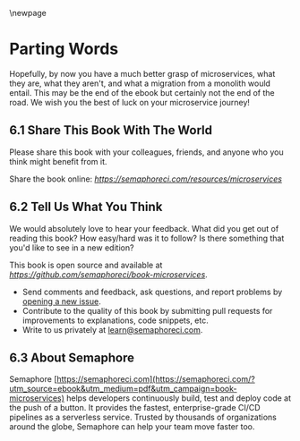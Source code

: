 \newpage

# Parting Words

Hopefully, by now you have a much better grasp of microservices, what they are, what they aren't, and what a migration from a monolith would entail. This may be the end of the ebook but certainly not the end of the road. We wish you the best of luck on your microservice journey!

## 6.1 Share This Book With The World

Please share this book with your colleagues, friends, and anyone who you think might benefit from it.

Share the book online: _<https://semaphoreci.com/resources/microservices>_

## 6.2 Tell Us What You Think

We would absolutely love to hear your feedback. What did you get out of reading this book? How easy/hard was it to follow? Is there something that you'd like to see in a new edition?

This book is open source and available at
_<https://github.com/semaphoreci/book-microservices>_.

- Send comments and feedback, ask questions, and report problems by
[opening a new issue](https://github.com/semaphoreci/book-microservices/issues).
- Contribute to the quality of this book by submitting pull requests for improvements to explanations, code snippets, etc.
- Write to us privately at <learn@semaphoreci.com>.

## 6.3 About Semaphore

Semaphore [https://semaphoreci.com](https://semaphoreci.com/?utm_source=ebook&utm_medium=pdf&utm_campaign=book-microservices) helps developers continuously build, test and deploy code at the push of a button. It provides the fastest, enterprise-grade CI/CD pipelines as a serverless service. Trusted by thousands of organizations around the globe, Semaphore can help your team move faster too.
